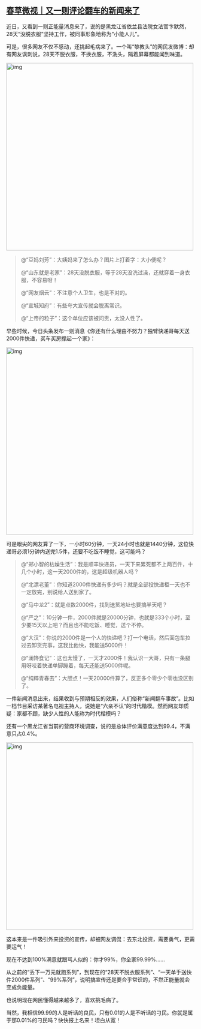 <!--1605513603000-->
[春草微视｜又一则评论翻车的新闻来了](https://chinadigitaltimes.net/chinese/2020/11/%e6%98%a5%e8%8d%89%e5%be%ae%e8%a7%86%ef%bd%9c%e5%8f%88%e4%b8%80%e5%88%99%e8%af%84%e8%ae%ba%e7%bf%bb%e8%bd%a6%e7%9a%84%e6%96%b0%e9%97%bb%e6%9d%a5%e4%ba%86/)
------

<p>近日，又看到一则正能量消息来了，说的是黑龙江省依兰县法院女法官卞默然，28天“没脱衣服”坚持工作，被同事形象地称为“小能人儿”。</p><p>可是，很多网友不仅不感动，还挑起毛病来了。一个叫“黎教头”的网民发微博：却有网友讽刺说，28天不脱衣服，不换衣服，不洗头，隔着屏幕都能闻到味道。</p><p><img src="https://chinadigitaltimes.net/chinese/files/2020/11/post-659354-5fb269bcdd7dc." alt="img" class="aligncenter" width="500"></p><blockquote><p>@“豆妈刘芳”：大姨妈来了怎么办？图片上打着字：大小便呢？</p><p>@“山东就是老家”：28天没脱衣服，等于28天没洗过澡，还就穿着一身衣服，不容易呀！</p><p>@“网友烟云”：不注意个人卫生，也是不对的。</p><p>@“宣城知府”：有些夸大宣传就会脱离常识。</p><p>@“上帝的粒子”：这个单位应该被问责，太没人性了。</p></blockquote><p>早些时候，今日头条发布一则消息《你还有什么理由不努力？独臂快递哥每天送2000件快递，买车买房撑起一个家》：</p><p><img src="https://chinadigitaltimes.net/chinese/files/2020/11/post-659354-5fb269bed3e1b." alt="img" class="aligncenter" width="500"></p><p>可是眼尖的网友算了一下，一小时60分钟，一天24小时也就是1440分钟，这位快递哥必须1分钟内送完1.5件，还要不吃饭不睡觉，这可能吗？</p><blockquote><p>@“郑小智的枯燥生活”：我是顺丰快递员，一天下来累死都不上两百件，十几个小时，这一天2000件的，这是超级机器人吗？</p><p>@“北漂老董”：你知道2000件快递有多少吗？就是全部投快递柜一天也不一定放完，别说给人送到家了。</p><p>@“马中龙2”：就是点数2000件，找到送货地址也要搞半天吧？</p><p>@“严之”：10分钟一件，2000件就是20000分钟，也就是333个小时，至少要15天以上吧？而且也不能吃饭、睡觉，送个不停。</p><p>@“大汉”：你说的2000件是一个人的快递吧？打一个电话，然后面包车拉过去卸货完事，这我比他快，我能送5000件！</p><p>@“澜馋食记”：这也太慢了，一天才2000件！我认识一大哥，只有一条腿用呀咬着快递单脚蹦着，每天还能送5000件呢。</p><p>@“纯粹青春去”：大胆点！一天20000件算了，反正多个零少个零也没区别了。</p></blockquote><p>一件新闻消息出来，结果收到与预期相反的效果，人们俗称“新闻翻车事故”。比如一档节目采访某著名电视主持人，说她是“六亲不认”的时代楷模。然而网友却质疑：家都不顾，缺少人性的人能称为时代楷模吗？</p><p>还有一个黑龙江省当前的营商环境调查，说的是总体评价满意度达到99.4，不满意只占0.4%。</p><p><img src="https://chinadigitaltimes.net/chinese/files/2020/11/post-659354-5fb269c0b817f." alt="img" class="aligncenter" width="500"></p><p>这本来是一件吸引外来投资的宣传，却被网友调侃：去东北投资，需要勇气，更需要运气！</p><p>现在不达到100%满意就跟骂人似的：你才99%，你全家99.99%……</p><p>从之前的“丢下一万元就跑系列”，到现在的“28天不脱衣服系列”、“一天单手送快件2000件系列”、“99%系列”，说明搞宣传还是要合乎常识的，不然正能量就会变成负能量。</p><p>也说明现在网民懂得越来越多了，喜欢挑毛病了。</p><p>当然，我相信99.99的人是听话的良民，只有0.01的人是不听话的刁民。你就是属于那0.01%的刁民吗？快快报上名来！坦白从宽！</p>
